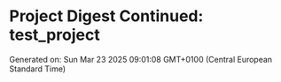 # Project Digest Continued: test_project
Generated on: Sun Mar 23 2025 09:01:08 GMT+0100 (Central European Standard Time)


